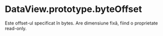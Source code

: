# DataView.prototype.byteOffset

Este offset-ul specificat în bytes. Are dimensiune fixă, fiind o proprietate read-only.

